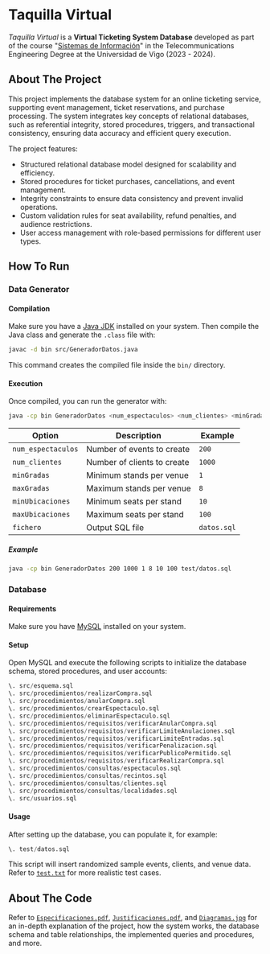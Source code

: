 # Taquilla Virtual
_Taquilla Virtual_ is a **Virtual Ticketing System Database** developed as part of the course "[Sistemas de Información](https://secretaria.uvigo.gal/docnet-nuevo/guia_docent/?centre=305&ensenyament=V05G301V01&assignatura=V05G301V01309&any_academic=2023_24)" in the Telecommunications Engineering Degree at the Universidad de Vigo (2023 - 2024).

## About The Project
This project implements the database system for an online ticketing service, supporting event management, ticket reservations, and purchase processing. The system integrates key concepts of relational databases, such as referential integrity, stored procedures, triggers, and transactional consistency, ensuring data accuracy and efficient query execution.

The project features:
- Structured relational database model designed for scalability and efficiency.
- Stored procedures for ticket purchases, cancellations, and event management. 
- Integrity constraints to ensure data consistency and prevent invalid operations.
- Custom validation rules for seat availability, refund penalties, and audience restrictions.
- User access management with role-based permissions for different user types.

## How To Run
### Data Generator
#### Compilation
Make sure you have a [Java JDK](https://www.oracle.com/java/technologies/downloads/) installed on your system. Then compile the Java class and generate the `.class` file with:
```bash
javac -d bin src/GeneradorDatos.java
```
This command creates the compiled file inside the `bin/` directory.

#### Execution
Once compiled, you can run the generator with:
```bash
java -cp bin GeneradorDatos <num_espectaculos> <num_clientes> <minGradas> <maxGradas> <minUbicaciones> <maxUbicaciones> <fichero>
```
| Option | Description | Example |
|--------|-------------|---------|
| `num_espectaculos` | Number of events to create | `200` |
| `num_clientes` |Number of clients to create | `1000` |
| `minGradas` | Minimum stands per venue | `1` |
| `maxGradas` | Maximum stands per venue | `8` |
| `minUbicaciones` | Minimum seats per stand | `10` |
| `maxUbicaciones` | Maximum seats per stand | `100` |
| `fichero` | Output SQL file | `datos.sql` |

##### Example
```bash
java -cp bin GeneradorDatos 200 1000 1 8 10 100 test/datos.sql
```

### Database
#### Requirements
Make sure you have [MySQL](https://www.mysql.com) installed on your system.

#### Setup
Open MySQL and execute the following scripts to initialize the database schema, stored procedures, and user accounts:
```sql
\. src/esquema.sql
\. src/procedimientos/realizarCompra.sql
\. src/procedimientos/anularCompra.sql
\. src/procedimientos/crearEspectaculo.sql
\. src/procedimientos/eliminarEspectaculo.sql
\. src/procedimientos/requisitos/verificarAnularCompra.sql
\. src/procedimientos/requisitos/verificarLimiteAnulaciones.sql
\. src/procedimientos/requisitos/verificarLimiteEntradas.sql
\. src/procedimientos/requisitos/verificarPenalizacion.sql
\. src/procedimientos/requisitos/verificarPublicoPermitido.sql
\. src/procedimientos/requisitos/verificarRealizarCompra.sql
\. src/procedimientos/consultas/espectaculos.sql
\. src/procedimientos/consultas/recintos.sql
\. src/procedimientos/consultas/clientes.sql
\. src/procedimientos/consultas/localidades.sql
\. src/usuarios.sql
```

#### Usage
After setting up the database, you can populate it, for example:
```sql
\. test/datos.sql
```
This script will insert randomized sample events, clients, and venue data.
Refer to [`test.txt`](test/test.txt) for more realistic test cases.

## About The Code
Refer to [`Especificaciones.pdf`](docs/Especificaciones.pdf), [`Justificaciones.pdf`](docs/Justificaciones.pdf), and [`Diagramas.jpg`](docs/Diagramas.jpg) for an in-depth explanation of the project, how the system works, the database schema and table relationships, the implemented queries and procedures, and more.
